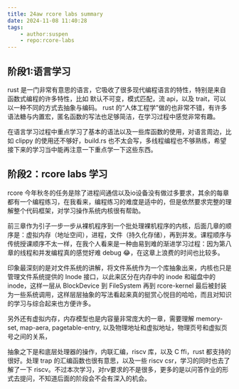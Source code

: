 ```yaml
---
title: 24aw rcore labs summary
date: 2024-11-08 11:40:28
tags:
    - author:suspen
    - repo:rcore-labs
---
```


## 阶段1:语言学习
rust 是一门非常有意思的语言，它吸收了很多现代编程语言的特性，特别是来自函数式编程的许多特性，比如 默认不可变，模式匹配，流 api，以及 trait，可以以一种不同的方式去抽象与编码。
rust 的“人体工程学”做的也非常不错，有许多语法糖与内置宏，匿名函数的写法也足够简洁，在学习过程中感觉非常有趣。

在语言学习过程中重点学习了基本的语法以及一些库函数的使用，对语言周边，比如 clippy 的使用还不够好，build.rs 也不太会写，多线程编程也不够熟练，希望接下来的学习当中能再注意一下重点学一下这些东西。

## 阶段2：rcore labs 学习
rcore 今年秋冬的任务是除了进程间通信以及io设备没有做过多要求，其余的每章都有一个编程练习，在我看来，编程练习的难度是适中的，但是依然要求完整的理解整个代码框架，对学习操作系统内核很有帮助。

前三章作为引子一步一步从裸机程序到一个批处理裸机程序的内核，后面几章的顺序是：虚拟内存（地址空间），进程，文件（持久化存储），再到并发。课程顺序与传统授课顺序不太一样，在我个人看来是一种由易到难的渐进学习过程：因为第八章的线程和并发编程真的感觉好难 debug 😂，在这章上浪费的时间也比较多。

印象最深刻的是对文件系统的讲解，将文件系统作为一个库抽象出来，内核也只是管理文件系统提供的 Inode 接口，以此来区分在内存中的 inode 和磁盘中的 inode，这样一层从 BlockDevice 到 FileSystem 再到 rcore-kernel 最后被封装为一些系统调用，这样层层抽象的写法看起来真的挺赏心悦目的哈哈，而且对知识的学习与综合起来也方便许多。

另外还有虚拟内存，内存模型也是内容量非常庞大的一章，需要理解 memory-set, map-aera, pagetable-entry, 以及物理地址和虚拟地址，物理页号和虚拟页号之间的关系，

抽象之下是和底层处理器的操作，内联汇编，riscv 库，以及 C ffi，rust 都支持的很好。处理 trap 的汇编函数也很有意思，以及一些 riscv csr，学习的同时也去了解了一下 riscv。不过本次学习，对rv要求的不是很多，更多的是以问答作业的形式去提问，不知道后面的阶段会不会有深入的机会。

